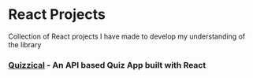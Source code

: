 # React Projects

Collection of React projects I have made to develop my understanding of the library

### [Quizzical](https://martinlrmr-quizzical.netlify.app/) - An API based Quiz App built with React
